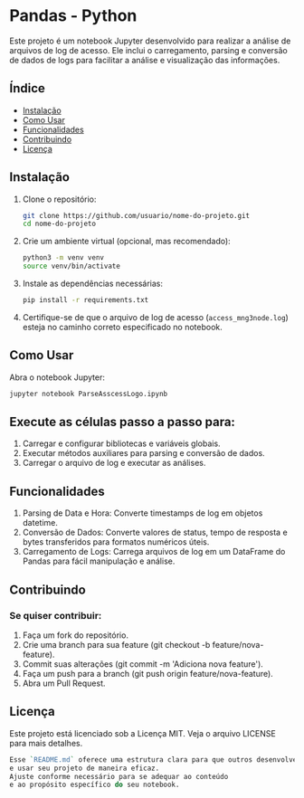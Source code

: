 # Pandas - Python

Este projeto é um notebook Jupyter desenvolvido para realizar a análise de arquivos de log de acesso. Ele inclui o carregamento, parsing e conversão de dados de logs para facilitar a análise e visualização das informações.

## Índice

- [Instalação](#instalação)
- [Como Usar](#como-usar)
- [Funcionalidades](#funcionalidades)
- [Contribuindo](#contribuindo)
- [Licença](#licença)


## Instalação

1. Clone o repositório:

    ```bash
    git clone https://github.com/usuario/nome-do-projeto.git
    cd nome-do-projeto
    ```

2. Crie um ambiente virtual (opcional, mas recomendado):

    ```bash
    python3 -m venv venv
    source venv/bin/activate
    ```

3. Instale as dependências necessárias:

    ```bash
    pip install -r requirements.txt
    ```

4. Certifique-se de que o arquivo de log de acesso (`access_mng3node.log`) esteja no caminho correto especificado no notebook.

## Como Usar

Abra o notebook Jupyter:

```bash
jupyter notebook ParseAsscessLogo.ipynb
```


## Execute as células passo a passo para:

1. Carregar e configurar bibliotecas e variáveis globais. <br>
2. Executar métodos auxiliares para parsing e conversão de dados. <br>
3. Carregar o arquivo de log e executar as análises. <br>


## Funcionalidades

1. Parsing de Data e Hora: Converte timestamps de log em objetos datetime. <br>
2. Conversão de Dados: Converte valores de status, tempo de resposta e bytes transferidos para formatos numéricos úteis. <br>
3. Carregamento de Logs: Carrega arquivos de log em um DataFrame do Pandas para fácil manipulação e análise. <br>

## Contribuindo
### Se quiser contribuir:

1. Faça um fork do repositório. <br>
2. Crie uma branch para sua feature (git checkout -b feature/nova-feature). <br>
3. Commit suas alterações (git commit -m 'Adiciona nova feature'). <br>
4. Faça um push para a branch (git push origin feature/nova-feature). <br>
5. Abra um Pull Request. <br>

## Licença
Este projeto está licenciado sob a Licença MIT. Veja o arquivo LICENSE para mais detalhes.  <br>


```perl
Esse `README.md` oferece uma estrutura clara para que outros desenvolvedores possam entender
e usar seu projeto de maneira eficaz. 
Ajuste conforme necessário para se adequar ao conteúdo
e ao propósito específico do seu notebook.
```
